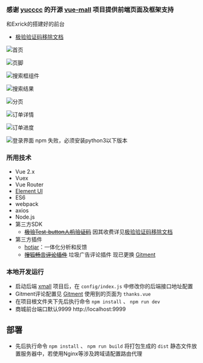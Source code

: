 ### 感谢 [yucccc](https://github.com/yucccc) 的开源 [vue-mall](https://github.com/yucccc/vue-mall) 项目提供前端页面及框架支持
和Exrick的搭建好的前台
- [极验验证码移除文档](https://github.com/Exrick/xmall/wiki/%E6%9E%81%E9%AA%8C%E7%A7%BB%E9%99%A4%E6%96%87%E6%A1%A3)
    
![](https://i.loli.net/2018/07/21/5b52e192366a0.jpg "首页")

![](https://i.loli.net/2018/07/22/5b5447c0f2b69.jpg "页脚")

![](https://i.loli.net/2018/07/22/5b5447e84edd9.jpg "搜索框组件")

![](https://i.loli.net/2018/07/22/5b5448040ff95.jpg "搜索结果")

![](https://i.loli.net/2018/07/22/5b54489e41551.jpg "分页")

![](https://i.loli.net/2018/07/22/5b54482cca360.jpg "订单详情")

![](https://i.loli.net/2018/07/22/5b5448494d6b6.jpg "订单进度")

![](https://i.loli.net/2018/07/22/5b54486109ade.jpg "登录界面")
npm 失败，必须安装python3以下版本
### 所用技术

- Vue 2.x
- Vuex
- Vue Router
- [Element UI](http://element.eleme.io/#/zh-CN)
- ES6
- webpack
- axios
- Node.js
- 第三方SDK
    - ~~[极验Test-button人机验证码](http://www.geetest.com/Test-button.html)~~ 因其收费详见[极验验证码移除文档](https://github.com/Exrick/xmall/wiki/%E6%9E%81%E9%AA%8C%E7%A7%BB%E9%99%A4%E6%96%87%E6%A1%A3)
- 第三方插件
    - [hotjar](https://github.com/Exrick/xmall/blob/master/study/hotjar.md)：一体化分析和反馈
    - ~~[搜狐畅言评论插件](http://changyan.kuaizhan.com/)~~ 垃圾广告评论插件 现已更换 [Gitment](https://github.com/imsun/gitment)

### 本地开发运行
- 启动后端 [xmall](https://github.com/Exrick/xmall) 项目后，在 `config/index.js` 中修改你的后端接口地址配置
- Gitment评论配置见 [Gitment](https://github.com/imsun/gitment) 使用到的页面为 `thanks.vue`
- 在项目根文件夹下先后执行命令 `npm install` 、 `npm run dev`
- 商城前台端口默认9999 http://localhost:9999
## 部署
- 先后执行命令 `npm install` 、 `npm run build` 将打包生成的 `dist` 静态文件放置服务器中，若使用Nginx等涉及跨域请配置路由代理
